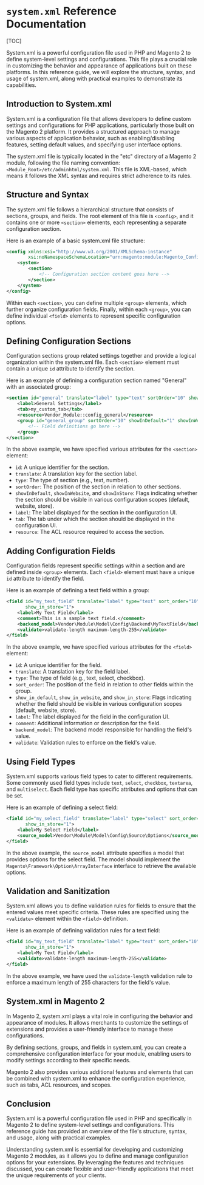 # `system.xml` Reference Documentation

[TOC]

System.xml is a powerful configuration file used in PHP and Magento 2 to define system-level settings and
configurations. This file plays a crucial role in customizing the behavior and appearance of applications built on these
platforms. In this reference guide, we will explore the structure, syntax, and usage of system.xml, along with practical
examples to demonstrate its capabilities.

## Introduction to System.xml

System.xml is a configuration file that allows developers to define custom settings and configurations for PHP
applications, particularly those built on the Magento 2 platform. It provides a structured approach to manage various
aspects of application behavior, such as enabling/disabling features, setting default values, and specifying user
interface options.

The system.xml file is typically located in the "etc" directory of a Magento 2 module, following the file naming
convention: `<Module_Root>/etc/adminhtml/system.xml`. This file is XML-based, which means it follows the XML syntax and
requires strict adherence to its rules.

## Structure and Syntax

The system.xml file follows a hierarchical structure that consists of sections, groups, and fields. The root element of
this file is `<config>`, and it contains one or more `<section>` elements, each representing a separate configuration
section.

Here is an example of a basic system.xml file structure:

```xml
<config xmlns:xsi="http://www.w3.org/2001/XMLSchema-instance"
        xsi:noNamespaceSchemaLocation="urn:magento:module:Magento_Config:etc/system_file.xsd">
    <system>
        <section>
            <!-- Configuration section content goes here -->
        </section>
    </system>
</config>
```

Within each `<section>`, you can define multiple `<group>` elements, which further organize configuration fields.
Finally, within each `<group>`, you can define individual `<field>` elements to represent specific configuration
options.

## Defining Configuration Sections

Configuration sections group related settings together and provide a logical organization within the system.xml file.
Each `<section>` element must contain a unique `id` attribute to identify the section.

Here is an example of defining a configuration section named "General" with an associated group:

```xml
<section id="general" translate="label" type="text" sortOrder="10" showInDefault="1" showInWebsite="1" showInStore="1">
    <label>General Settings</label>
    <tab>my_custom_tab</tab>
    <resource>Vendor_Module::config_general</resource>
    <group id="general_group" sortOrder="10" showInDefault="1" showInWebsite="1" showInStore="1">
        <!-- Field definitions go here -->
    </group>
</section>
```

In the above example, we have specified various attributes for the `<section>` element:

- `id`: A unique identifier for the section.
- `translate`: A translation key for the section label.
- `type`: The type of section (e.g., text, number).
- `sortOrder`: The position of the section in relation to other sections.
- `showInDefault`, `showInWebsite`, and `showInStore`: Flags indicating whether the section should be visible in various
  configuration scopes (default, website, store).
- `label`: The label displayed for the section in the configuration UI.
- `tab`: The tab under which the section should be displayed in the configuration UI.
- `resource`: The ACL resource required to access the section.

## Adding Configuration Fields

Configuration fields represent specific settings within a section and are defined inside `<group>` elements.
Each `<field>` element must have a unique `id` attribute to identify the field.

Here is an example of defining a text field within a group:

```xml
<field id="my_text_field" translate="label" type="text" sort_order="10" show_in_default="1" show_in_website="1"
       show_in_store="1">
    <label>My Text Field</label>
    <comment>This is a sample text field.</comment>
    <backend_model>Vendor\Module\Model\Config\Backend\MyTextField</backend_model>
    <validate>validate-length maximum-length-255</validate>
</field>
```

In the above example, we have specified various attributes for the `<field>` element:

- `id`: A unique identifier for the field.
- `translate`: A translation key for the field label.
- `type`: The type of field (e.g., text, select, checkbox).
- `sort_order`: The position of the field in relation to other fields within the group.
- `show_in_default`, `show_in_website`, and `show_in_store`: Flags indicating whether the field should be visible in
  various configuration scopes (default, website, store).
- `label`: The label displayed for the field in the configuration UI.
- `comment`: Additional information or description for the field.
- `backend_model`: The backend model responsible for handling the field's value.
- `validate`: Validation rules to enforce on the field's value.

## Using Field Types

System.xml supports various field types to cater to different requirements. Some commonly used field types
include `text`, `select`, `checkbox`, `textarea`, and `multiselect`. Each field type has specific attributes and options
that can be set.

Here is an example of defining a select field:

```xml
<field id="my_select_field" translate="label" type="select" sort_order="20" show_in_default="1" show_in_website="1"
       show_in_store="1">
    <label>My Select Field</label>
    <source_model>Vendor\Module\Model\Config\Source\Options</source_model>
</field>
```

In the above example, the `source_model` attribute specifies a model that provides options for the select field. The
model should implement the `Magento\Framework\Option\ArrayInterface` interface to retrieve the available options.

## Validation and Sanitization

System.xml allows you to define validation rules for fields to ensure that the entered values meet specific criteria.
These rules are specified using the `<validate>` element within the `<field>` definition.

Here is an example of defining validation rules for a text field:

```xml
<field id="my_text_field" translate="label" type="text" sort_order="10" show_in_default="1" show_in_website="1"
       show_in_store="1">
    <label>My Text Field</label>
    <validate>validate-length maximum-length-255</validate>
</field>
```

In the above example, we have used the `validate-length` validation rule to enforce a maximum length of 255 characters
for the field's value.

## System.xml in Magento 2

In Magento 2, system.xml plays a vital role in configuring the behavior and appearance of modules. It allows merchants
to customize the settings of extensions and provides a user-friendly interface to manage these configurations.

By defining sections, groups, and fields in system.xml, you can create a comprehensive configuration interface for your
module, enabling users to modify settings according to their specific needs.

Magento 2 also provides various additional features and elements that can be combined with system.xml to enhance the
configuration experience, such as tabs, ACL resources, and scopes.

## Conclusion

System.xml is a powerful configuration file used in PHP and specifically in Magento 2 to define system-level settings
and configurations. This reference guide has provided an overview of the file's structure, syntax, and usage, along with
practical examples.

Understanding system.xml is essential for developing and customizing Magento 2 modules, as it allows you to define and
manage configuration options for your extensions. By leveraging the features and techniques discussed, you can create
flexible and user-friendly applications that meet the unique requirements of your clients.
